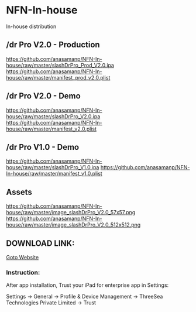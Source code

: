 # NFN-In-house
In-house distribution

## /dr Pro V2.0 - Production
https://github.com/anasamanp/NFN-In-house/raw/master/slashDrPro_Prod_V2.0.ipa
https://github.com/anasamanp/NFN-In-house/raw/master/manifest_prod_v2.0.plist

## /dr Pro V2.0 - Demo
https://github.com/anasamanp/NFN-In-house/raw/master/slashDrPro_V2.0.ipa
https://github.com/anasamanp/NFN-In-house/raw/master/manifest_v2.0.plist

## /dr Pro V1.0 - Demo
https://github.com/anasamanp/NFN-In-house/raw/master/slashDrPro_V1.0.ipa
https://github.com/anasamanp/NFN-In-house/raw/master/manifest_v1.0.plist

## Assets
https://github.com/anasamanp/NFN-In-house/raw/master/image_slashDrPro_V2.0_57x57.png
https://github.com/anasamanp/NFN-In-house/raw/master/image_slashDrPro_V2.0_512x512.png

## DOWNLOAD LINK:
[Goto Website](http://nfndev.com/downloadSlashDr)

### Instruction:

After app installation, Trust your iPad for enterprise app in Settings:

Settings -> General -> Profile & Device Management -> ThreeSea Technologies Private Limited -> Trust

